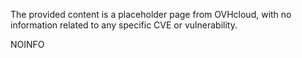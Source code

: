 The provided content is a placeholder page from OVHcloud, with no information related to any specific CVE or vulnerability.

NOINFO
